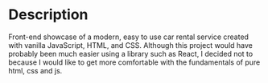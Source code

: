 # Description

Front-end showcase of a modern, easy to use car rental service created with vanilla JavaScript, HTML, and CSS.
Although this project would have probably been much easier using a library such as React, I decided not to
because I would like to get more comfortable with the fundamentals of pure html, css and js.
